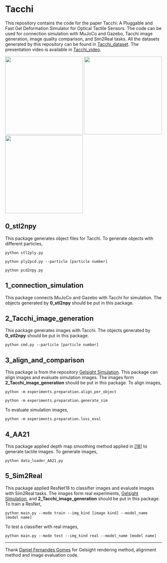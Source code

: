 # Tacchi

This repository contains the code for the paper Tacchi: A Pluggable and Fast Gel Deformation Simulator for Optical Tactile Sensors. The code can be used for connection simulation with MuJoCo and Gazebo, Tacchi image generation, image quality comparison, and Sim2Real tasks. All the datasets generated by this repository can be found in [Tacchi_dataset](https://drive.google.com/drive/folders/1i83U_u2WEcEt4axol884JlPwI7MEZ6BS?usp=sharing). The presentation video is available in [Tacchi_video](https://drive.google.com/file/d/1dUDufy1mBJjZrX9N1kLRwV8a8PRwvDlO/view?usp=sharing).

<img src="https://github.com/zixichen007115/Tacchi/blob/main/gif/Tacchi.gif" height="250px"> <img src="https://github.com/zixichen007115/Tacchi/blob/main/gif/MuJoCo.gif" height="250px"> <img src="https://github.com/zixichen007115/Tacchi/blob/main/gif/images.gif" height="250px"> 

## 0_stl2npy
This package generates object files for Tacchi. To generate objects with different particles,

`python stl2ply.py`

`python ply2pcd.py --particle [particle number]`

`python pcd2npy.py`

## 1_connection_simulation
This package connects MuJoCo and Gazebo with Tacchi for simulation. The objects generated by **0_stl2npy** should be put in this package.

## 2_Tacchi_image_generation
This package generates images with Tacchi. The objects generated by **0_stl2npy** should be put in this package.

`python cmd.py --particle [particle number]`

## 3_align_and_comparison
This package is from the repository [Gelsight Simulation](https://github.com/danfergo/gelsight_simulation). This package can align images and evaluate simulation images. The images form **2_Tacchi_image_generation** should be put in this package. To align images,  

`python -m experiments.preparation.align_per_object`

`python -m experiments.preparation.generate_sim`

To evaluate simulation images, 

`python -m experiments.preparation.loss_eval`

## 4_AA21
This package applied depth map smoothing method applied in [[18]](https://ieeexplore.ieee.org/abstract/document/9561122) to generate tactile images. To generate images,

`python data_loader_AA21.py`

## 5_Sim2Real
This package applied ResNet18 to classifier images and evaluate images with Sim2Real tasks. The images form real experiments, [Gelsight Simulation](https://github.com/danfergo/gelsight_simulation), and **2_Tacchi_image_generation** should be put in this package. To train a ResNet, 

`python main.py --mode train --img_kind [image kind] --model_name [model name]`

To test a classifier with real images, 

`python main.py --mode test --img_kind real --model_name [model name]`

---

Thank [Daniel Fernandes Gomes](https://github.com/danfergo) for Gelsight rendering method, alignment method and image evaluation code.
